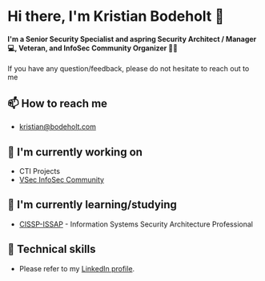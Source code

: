 # Hi there, I'm Kristian Bodeholt 👋

#### I'm a Senior Security Specialist and aspring Security Architect / Manager 💻, Veteran, and InfoSec Community Organizer 🏴‍☠️

If you have any question/feedback, please do not hesitate to reach out to me

## 📫 How to reach me

- [kristian@bodeholt.com](mailto:kristian@bodeholt.com)

## 🔭 I'm currently working on

- CTI Projects
- [VSec InfoSec Community](https://vsec.dk)

## 🌱 I'm currently learning/studying

- [CISSP-ISSAP](https://www.isc2.org/Certifications/CISSP-Concentrations#tab-2-1) - Information Systems Security Architecture Professional

## 💼 Technical skills

- Please refer to my [LinkedIn profile](https://www.linkedin.com/in/kristianbodeholt/).
